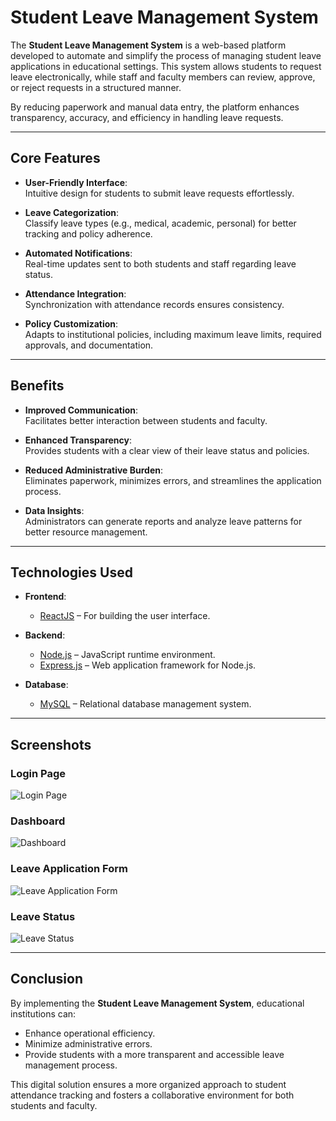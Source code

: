 # **Student Leave Management System**

The **Student Leave Management System** is a web-based platform developed to automate and simplify the process of managing student leave applications in educational settings. This system allows students to request leave electronically, while staff and faculty members can review, approve, or reject requests in a structured manner.

By reducing paperwork and manual data entry, the platform enhances transparency, accuracy, and efficiency in handling leave requests.

---

## **Core Features**

- **User-Friendly Interface**:  
  Intuitive design for students to submit leave requests effortlessly.

- **Leave Categorization**:  
  Classify leave types (e.g., medical, academic, personal) for better tracking and policy adherence.

- **Automated Notifications**:  
  Real-time updates sent to both students and staff regarding leave status.

- **Attendance Integration**:  
  Synchronization with attendance records ensures consistency.

- **Policy Customization**:  
  Adapts to institutional policies, including maximum leave limits, required approvals, and documentation.

---

## **Benefits**

- **Improved Communication**:  
  Facilitates better interaction between students and faculty.

- **Enhanced Transparency**:  
  Provides students with a clear view of their leave status and policies.

- **Reduced Administrative Burden**:  
  Eliminates paperwork, minimizes errors, and streamlines the application process.

- **Data Insights**:  
  Administrators can generate reports and analyze leave patterns for better resource management.

---

## **Technologies Used**

- **Frontend**:  
  - [ReactJS](https://reactjs.org/) – For building the user interface.

- **Backend**:  
  - [Node.js](https://nodejs.org/) – JavaScript runtime environment.  
  - [Express.js](https://expressjs.com/) – Web application framework for Node.js.

- **Database**:  
  - [MySQL](https://www.mysql.com/) – Relational database management system.

---

## **Screenshots**

### Login Page  
![Login Page](https://github.com/user-attachments/assets/5778a2d7-55c1-413f-86bc-8d0d8b1f9d96)

### Dashboard  
![Dashboard](https://github.com/user-attachments/assets/e6c854fc-e468-49c5-bdaa-304df6253750)

### Leave Application Form  
![Leave Application Form](https://github.com/user-attachments/assets/b993652d-b03a-488f-9d6d-e8411587db73)

### Leave Status  
![Leave Status](https://github.com/user-attachments/assets/09d1a020-23ac-491b-901e-745d859d61b0)

---

## **Conclusion**

By implementing the **Student Leave Management System**, educational institutions can:  
- Enhance operational efficiency.  
- Minimize administrative errors.  
- Provide students with a more transparent and accessible leave management process.  

This digital solution ensures a more organized approach to student attendance tracking and fosters a collaborative environment for both students and faculty.
